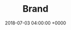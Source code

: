 ---
title: 'Brand'
name: "brand"
night_header: false
night_footer: true
language: en
published: true
layout: single
description: page description
date: 2018-07-03 04:00:00 +0000
tags: []
alias:
  - "/work/brand/"
image: 
  - "/uploads/typeking-cover.png"
sections:
  - template: "service_title"
    classes: ""
    subtitle: "Branding & Design for B2B Companies"
    title: "Build a forward thinking brand"
    paragraph: |
      Fullstack works with global teams during times of invention to build innovative brands through an open, coherent approach.
    logos_color: "color"
    logos_link: true
    logos:
      - name: "dell"
      - name: "quantum"
      - name: "rigado"
      - name: "threefactor"
        logo_link: false
      - name: "ddn"
      - name: "code"
  - template: "service_description"
    classes: ""
    paragraph: |
      We <strong>help</strong> technology brands express their unique story &amp; personality. We <strong>create</strong> identities that weave company heritage into the logo &amp; beyond. We <strong>build</strong> strategies that navigate brands to success in the digital world. Above all, we <strong>keep</strong> team mission, vision &amp; values at the core of everything we do.
  - template: "service_process"
    classes: ""
    section_icon: |
      <svg class="padding-xs-bottom" id="Layer_1" width="44" data-name="Layer 1" xmlns="http://www.w3.org/2000/svg" viewBox="0 0 64 64">
        <path fill="none" stroke="#000000" stroke-width="2" stroke-miterlimit="10" d="M1,21c0,20,31,38,31,38s31-18,31-38  c0-8.285-6-16-15-16c-8.285,0-16,5.715-16,14c0-8.285-7.715-14-16-14C7,5,1,12.715,1,21z"></path>
        </svg>
    subtitle: "Branding Creation Process"
    title: "We designed our branding stack<br>around tech companies like you."
    number_1:
      title: "Brand Development<br><strong>Where the brand is from.</strong>"
      paragraph: "Evolving the brand to tell its perfect customers who it is and why people should care"
      link: "#get-started"
    number_2:
      title: "Brand Identity<br><strong>What the brand looks like.</strong>"
      paragraph: "Reflecting the value the company is trying to bring to the market &amp; appeal to its customers"
      link: "#get-started"
    number_3:
      title: "Brand Strategy<br><strong>Where the brand is going.</strong>"
      paragraph: "Creating a plan to get, keep, and grow customers who are engaged and loyal"
      link: "#get-started"
    number_4:
      title: "Brand Management<br><strong>How the brand lives on.</strong>"
      paragraph: "Supporting the brand with its very own team of dedicated experts, so it can focus on building equity"
      link: "#get-started"
  - template: "related_work"
    subtitle: "Fullstack Branding Work"
    title: "Not just projects, collaborations where we helped imagine the future."
    grid:
      columns: "2"
      items:
        - name: "dell"
        - name: "quantum"
        - name: "threefactor"
        - name: "ddn"
  - template: "related_content"
    subtitle: "Fullstack Branding Today"
    title: "How we stay current in the world of digital branding."
    column_1:
      subtitle: "Design on Dribbble."
      images: 
        - src: "/uploads/curefest_homepage.jpg"
          class: "grid-image-top"
        - src: "/uploads/leadgate.jpg"
          class: "grid-image-bottom"
    column_2:
      subtitle: "News &amp; Stories."
  - template: "cta"
    subtitle: "Get Started"
    title: "From presentation design to new brand strategy, we’ve got you covered."
    form:
    - template: "contact"
      fields:
---